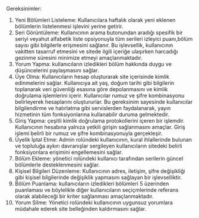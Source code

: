 Gereksinimler:
1. Yeni Bölümleri Listeleme: Kullanıcılara haftalık olarak yeni eklenen bölümlerin listelenmesi işlevini yerine getirir.
2. Seri Görüntüleme: Kullanıcının arama butonundan aradığı spesifik bir seriyi veyahut alfabetik liste opsiyonuyla tüm serileri izleyici puanı,bölüm sayısı gibi bilgilerle erişmesini sağlanır. Bu işlevsellik, kullanıcının vakitten tasarruf etmesini ve sitede ilgili içeriğe ulaşırken harcadığı gezinme süresini minimize etmeyi amaçlanmaktadır.
3. Yorum Yapma: kullanıcıların izledikleri bölüm hakkında duygu ve düşüncelerini paylaşmasını sağlar.
4. Üye Olma: Kullanıcıların hesap oluşturarak site içerisinde kimlik edinmelerini sağlar. Kullanıcıya ait yaş, doğum tarihi gibi bilgilerin toplanarak veri güvenliği esasına göre depolanmasını ve kimlik doğrulama işlemlerini içerir. Kullanıcılar rumuz ve şifre kombinasyonu belirleyerek hesaplarını oluştururlar. Bu gereksinim sayesinde kullanıcılar bilgilendirme ve hatırlatma gibi servislerden faydalanarak, yayın hizmetinin tüm fonksiyonlarına kullanabilir duruma gelmektedir.
5. Giriş Yapma: çeşitli kimlik doğrulama protokollerini içeren bir işlemdir. Kullanıcının hesabına yalnıza yetkili girişin sağlanmasını amaçlar. Giriş işlemi belirli bir rumuz ve şifre kombinasyonuyla gerçekleşir.
7. Üyelik İptal Etme: Admin rolündeki kullanıcının, kural ihlallerinde bulunan ve topluluğa aykırı davranışlar sergileyen kullanıcıların sitedeki belirli fonksiyonlara erişimini engellemesini sağlar.
8. Bölüm Ekleme: yönetici rolündeki kullanıcı tarafından serilerin güncel bölümlerle desteklenmesini sağlar.
10. Kişisel Bilgileri Düzenleme: Kullanıcının adres, iletişim, şifre değişikliği gibi kişisel bilgilerinde değişiklik yapmasını sağlayan bir işlevselliktir.
12. Bölüm Puanlama: kullanıcıların izledikleri bölümleri 5 üzerinden puanlaması ve böylelikle diğer kullanıcıların seçiçmlerinde referans olarak alabileceği bir kriter sağlanması amaçlanmaktadır.
13. Yorum Silme: Yönetici rolündeki kullanıcının uygunsuz yorumlara müdahale ederek site belleğinden kaldırmasını sağlar.
